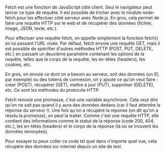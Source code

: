 Fetch est une fonction de JavaScript côté client. Seul le navigateur peut lancer ce type de requête. Il est possible de tricher avec le module node-fetch pour les effectuer côté serveur avec Node.js. En gros, cela permet de faire une requête HTTP sur le web et de récupérer des données (fichier, image, JSON, texte, etc.).

Pour effectuer une requête fetch, on appelle simplement la fonction fetch() en lui passant l'URL visée. Par défaut, fetch envoie une requête GET, mais il est possible de spécifier d'autres méthodes HTTP (POST, PUT, DELETE, etc.) en passant un deuxième paramètre contenant les options de la requête, telles que le corps de la requête, les en-têtes (headers), les cookies, etc.

En gros, on envoie ce dont on a besoin au serveur, soit des données (un ID, par exemple) ou des tokens de connexion, on y ajoute ce qu'on veut faire : créer (POST), récupérer (GET), mettre à jour (PUT), supprimer (DELETE), etc. Ce sont les méthodes du protocole HTTP.

Fetch renvoie une promesse, c'est une variable asynchrone. Cela veut dire qu'on ne sait pas quand il y aura des données dedans (car il faut attendre la réponse du serveur !). Une fois qu'on a récupéré la réponse (on dit qu'on a résolu la promesse), on peut la traiter. Comme c'est une requête HTTP, elle contient des informations comme le statut de la réponse (code 200, 404, etc.), les en-têtes (headers) et le corps de la réponse (là où se trouvent les données renvoyées).


Pour essayer tu peux coller ce code tel quel dans n'importe quel vue, cela récupère des données sur internet depuis un site de test.

<script>
const getExternalCards = async () => {
  try {
    // Envoie une requête HTTP GET (get est le verbe(la méthode), pour dire que l'on souhaite récupérer des données)
    const response = await fetch('https://jsonplaceholder.typicode.com/todos/1');
    // on regarde si la réponse est ok (pas d'erreur 500, 404, 403 ...)
    if (!response.ok) {
      throw new Error('Erreur de récupération des données');
    }
    // Récupère les données sous la forme d'un objet JSON
    const data = await response.json();
    // on affiche les données dans la console coté client
    console.log(data);
  } catch (error) {
    // on affiche l'erreur dans la console coté client
    console.log(error);
  }
};
// on appelle la fonction
getExternalCards();
</script>
